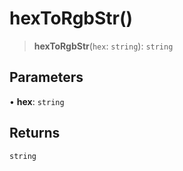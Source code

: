 # hexToRgbStr()

> **hexToRgbStr**(`hex`: `string`): `string`

## Parameters

• **hex**: `string`

## Returns

`string`

